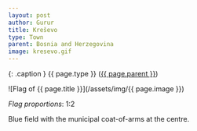 ```yaml
---
layout: post
author: Gurur
title: Kreševo
type: Town
parent: Bosnia and Herzegovina
image: kresevo.gif
---
```

{: .caption }
{{ page.type }} ([{{ page.parent }}](/2019/03/30/bosnia-and-herzegovina.html))

![Flag of {{ page.title }}](/assets/img/{{ page.image }})

*Flag proportions*: 1:2

Blue field with the municipal coat-of-arms at the centre.